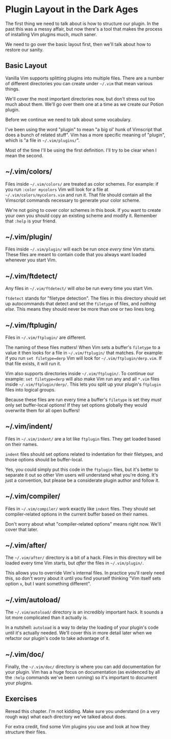 Plugin Layout in the Dark Ages
==============================

The first thing we need to talk about is how to structure our plugin.  In the
past this was a messy affair, but now there's a tool that makes the process of
installing Vim plugins much, *much* saner.

We need to go over the basic layout first, then we'll talk about how to restore
our sanity.

Basic Layout
------------

Vanilla Vim supports splitting plugins into multiple files.  There are a number
of different directories you can create under `~/.vim` that mean various things.

We'll cover the most important directories now, but don't stress out too much
about them.  We'll go over them one at a time as we create our Potion plugin.

Before we continue we need to talk about some vocabulary.

I've been using the word "plugin" to mean "a big ol' hunk of Vimscript that does
a bunch of related stuff".  Vim has a more specific meaning of "plugin", which
is "a file in `~/.vim/plugins/`".

Most of the time I'll be using the first definition.  I'll try to be clear when
I mean the second.

~/.vim/colors/
--------------

Files inside `~/.vim/colors/` are treated as color schemes.  For example: if you
run `:color mycolors` Vim will look for a file at `~/.vim/colors/mycolors.vim`
and run it.  That file should contain all the Vimscript commands necessary to
generate your color scheme.

We're not going to cover color schemes in this book.  If you want to create your
own you should copy an existing scheme and modify it.  Remember that `:help` is
your friend.

~/.vim/plugin/
--------------

Files inside `~/.vim/plugin/` will each be run once *every time* Vim starts.
These files are meant to contain code that you always want loaded whenever you
start Vim.

~/.vim/ftdetect/
----------------

Any files in `~/.vim/ftdetect/` will *also* be run every time you start Vim.

`ftdetect` stands for "filetype detection".  The files in this directory should
set up autocommands that detect and set the `filetype` of files, and *nothing
else*.  This means they should never be more than one or two lines long.

~/.vim/ftplugin/
----------------

Files in `~/.vim/ftplugin/` are different.

The naming of these files matters!  When Vim sets a buffer's `filetype` to
a value it then looks for a file in `~/.vim/ftplugin/` that matches.  For
example: if you run `set filetype=derp` Vim will look for
`~/.vim/ftplugin/derp.vim`.  If that file exists, it will run it.

Vim also supports directories inside `~/.vim/ftplugin/`.  To continue our
example: `set filetype=derp` will also make Vim run any and all `*.vim` files
inside `~/.vim/ftplugin/derp/`.  This lets you split up your plugin's `ftplugin`
files into logical groups.

Because these files are run every time a buffer's `filetype` is set they *must*
only set buffer-local options!  If they set options globally they would
overwrite them for all open buffers!

~/.vim/indent/
--------------

Files in `~/.vim/indent/` are a lot like `ftplugin` files.  They get loaded
based on their names.

`indent` files should set options related to indentation for their filetypes,
and those options should be buffer-local.

Yes, you could simply put this code in the `ftplugin` files, but it's better to
separate it out so other Vim users will understand what you're doing.  It's just
a convention, but please be a considerate plugin author and follow it.

~/.vim/compiler/
----------------

Files in `~/.vim/compiler/` work exactly like `indent` files.  They should set
compiler-related options in the current buffer based on their names.

Don't worry about what "compiler-related options" means right now.  We'll cover
that later.

~/.vim/after/
-------------

The `~/.vim/after/` directory is a bit of a hack.  Files in this directory will
be loaded every time Vim starts, but *after* the files in `~/.vim/plugin/`.

This allows you to override Vim's internal files.  In practice you'll rarely
need this, so don't worry about it until you find yourself thinking "Vim itself
sets option `x`, but I want something different".

~/.vim/autoload/
----------------

The `~/.vim/autoload/` directory is an incredibly important hack.  It sounds
a lot more complicated than it actually is.

In a nutshell: `autoload` is a way to delay the loading of your plugin's code
until it's actually needed.  We'll cover this in more detail later when we
refactor our plugin's code to take advantage of it.

~/.vim/doc/
-----------

Finally, the `~/.vim/doc/` directory is where you can add documentation for your
plugin.  Vim has a huge focus on documentation (as evidenced by all the `:help`
commands we've been running) so it's important to document your plugins.

Exercises
---------

Reread this chapter.  I'm not kidding.  Make sure you understand (in a very
rough way) what each directory we've talked about does.

For extra credit, find some Vim plugins you use and look at how they structure
their files.
